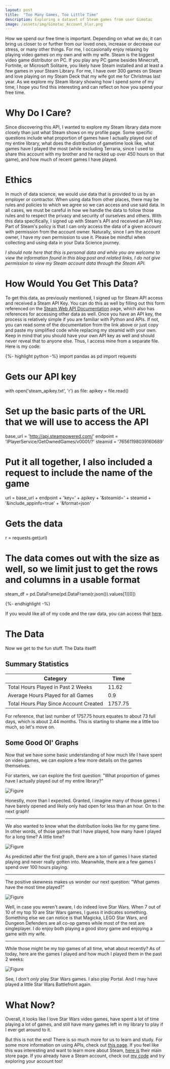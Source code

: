 ```yaml
---
layout: post
title:  "Too Many Games, Too Little Time"
description: Exploring a dataset of Steam games from user Gimotac
image: /assets/img/Gimotac_Account_blur.png
---
```

<p class="intro"><span class="dropcap">H</span>ow we spend our free time is important. Depending on what we do, it can bring us closer to or further from our loved ones, increase or decrease our stress, or many other things. For me, I occasionally enjoy relaxing by playing video games on my own and with my wife. Steam is the biggest video game distributor on PC. If you play any PC game besides Minecraft, Fortnite, or Microsoft Solitaire, you likely have Steam installed and at least a few games in your Steam Library. For me, I have over 300 games on Steam and love playing on my Steam Deck that my wife got me for Christmas last year. As we explore my Steam library showing how I spend some of my time, I hope you find this interesting and can reflect on how you spend your free time.</p>

# Why Do I Care?
Since discovering this API, I wanted to explore my Steam library data more closely than just what Steam shows on my profile page. Some specific questions include what proportion of games have I actually played out of my entire library, what does the distribution of gametime look like, what games have I played the most (while excluding Terraria, since I used to share this account with my brother and he racked up over 450 hours on that game), and how much of recent games I have played.

# Ethics
In much of data science, we would use data that is provided to us by an employer or contractor. When using data from other places, there may be rules and policies to which we agree so we can access and use said data. In all cases, we must be careful in how we handle the data to follow those rules and to respect the privacy and security of ourselves and others. With this data specifically, I signed up with Steam's API and received an API key. Part of Steam's policy is that I can only access the data of a given account with permission from the account owner. Naturally, since I am the account owner, I have my own permission to use it. Please be mindful when collecting and using data in your Data Science journey.

*I should note here that this is personal data and while you are welcome to view the information found in this blog post and related links, I do not give permission to view my Steam account data through the Steam API.*

# How Would You Get This Data?
To get this data, as previously mentioned, I signed up for Steam API access and received a Steam API Key. You can do this as well by filling out this form referenced on the [Steam Web API Documentation](https://steamcommunity.com/dev) page, which also has references for accessing other data as well. Once you have an API key, the process is relatively simple if you are familiar with Python and APIs. If not, you can read some of the documentation from the link above or just copy and paste my simplified code while replacing my steamid with your own. Keep in mind that you should have your own API key as well and should never reveal that to anyone else. Thus, I access mine from a separate file. Here is my code:

{%- highlight python -%}
import pandas as pd
import requests

# Gets our API key
with open('steam_apikey.txt', 'r') as file:
    apikey = file.read()

# Set up the basic parts of the URL that we will use to access the API
base_url = 'http://api.steampowered.com/'
endpoint = 'IPlayerService/GetOwnedGames/v0001/?'
steamid = '76561198039160689'

# Put it all together, I also included a request to include the name of the game
url = base_url + endpoint + 'key=' + apikey + '&steamid=' + steamid + '&include_appinfo=true' + '&format=json'

# Gets the data
r = requests.get(url)

# The data comes out with the size as well, so we limit just to get the rows and columns in a usable format
steam_df = pd.DataFrame(pd.DataFrame(r.json()).values[1][0])

{%- endhighlight -%}

If you would like all of my code and the raw data, you can access that [here](https://github.com/DerebeWalton/Steam-Data.git).

# The Data
Now we get to the fun stuff. The Data itself!

## Summary Statistics

| Category                              | Time      |
| ------------------------------------- | --------- |
| Total Hours Played in Past 2 Weeks    | 11.62     |
| Average Hours Played for all Games    | 0.9       |
| Total Hours Play Since Account Created| 1757.75   | 

For reference, that last number of 1757.75 hours equates to about 73 full days, which is about 2.44 months. This is starting to shame me a little too much, so let's move on. 

## Some Good Ol' Graphs
Now that we have some basic understanding of how much life I have spent on video games, we can explore a few more details on the games themselves.

For starters, we can explore the first question: "What proportion of games have I actually played out of my entire library?"

![Figure]({{site.url}}/{{site.baseurl}}/assets/img/steam_proportions.png)

Honestly, more than I expected. Granted, I imagine many of those games I have barely opened and likely only had open for less than an hour. On to the next graph!

---

We also wanted to know what the distribution looks like for my game time. In other words, of those games that I have played, how many have I played for a long time? A little time?

![Figure]({{site.url}}/{{site.baseurl}}/assets/img/steam_time_played.png)

As predicted after the first graph, there are a ton of games I have started playing and never really gotten into. Meanwhile, there are a few games I spend over 100 hours playing.

---

The positive skewness makes us wonder our next question: "What games have the most time played?"

![Figure]({{site.url}}/{{site.baseurl}}/assets/img/steam_top_10.png)

Well, in case you weren't aware, I do indeed love Star Wars. When 7 out of 10 of my top 10 are Star Wars games, I guess it indicates something. Something else we can notice is that Magicka, LEGO Star Wars, and Dungeon Defenders are all co-op games while most of the rest are singleplayer. I do enjoy both playing a good story game and enjoying a game with my wife.

---

While those might be my top games of all time, what about recently? As of today, here are the games I played and how much I played them in the past 2 weeks:

![Figure]({{site.url}}/{{site.baseurl}}/assets/img/steam_2weeks.png)

See, I don't *only* play Star Wars games. I also play Portal. And I may have played a little Star Wars Battlefront again.


# What Now?

Overall, it looks like I love Star Wars video games, have spent a lot of time playing a lot of games, and still have many games left in my library to play if I ever get around to it.

But this is not the end! There is so much more for us to learn and study. For some more information on using APIs, check out [this page](https://www.dataquest.io/blog/python-api-tutorial/). If you feel like this was interesting and want to learn more about Steam, [here is](https://store.steampowered.com/) their main store page. If you already have a Steam account, check out [my code](https://github.com/DerebeWalton/Steam-Data.git) and try exploring your account too!